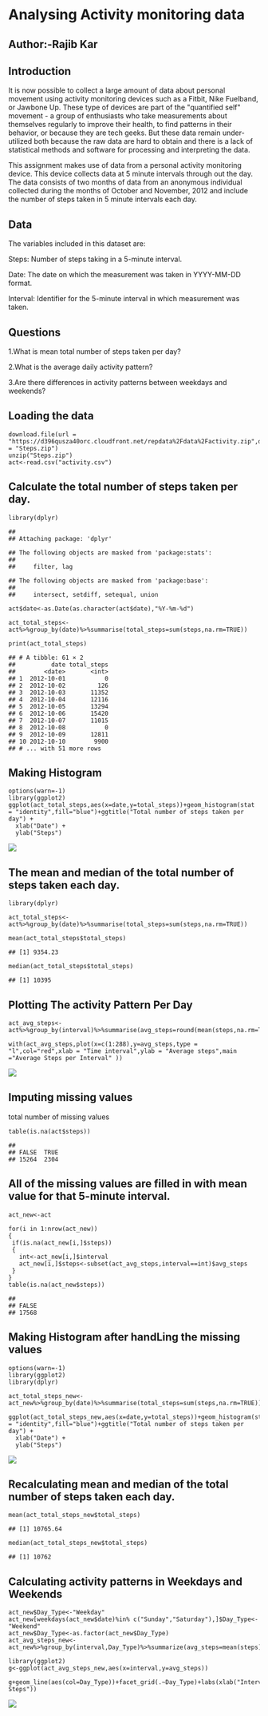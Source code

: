 Analysing Activity monitoring data
==================================

Author:-Rajib Kar
-----------------

Introduction
------------

It is now possible to collect a large amount of data about personal
movement using activity monitoring devices such as a Fitbit, Nike
Fuelband, or Jawbone Up. These type of devices are part of the
"quantified self" movement - a group of enthusiasts who take
measurements about themselves regularly to improve their health, to find
patterns in their behavior, or because they are tech geeks. But these
data remain under-utilized both because the raw data are hard to obtain
and there is a lack of statistical methods and software for processing
and interpreting the data.

This assignment makes use of data from a personal activity monitoring
device. This device collects data at 5 minute intervals through out the
day. The data consists of two months of data from an anonymous
individual collected during the months of October and November, 2012 and
include the number of steps taken in 5 minute intervals each day.

Data
----

The variables included in this dataset are:

Steps: Number of steps taking in a 5-minute interval.

Date: The date on which the measurement was taken in YYYY-MM-DD format.

Interval: Identifier for the 5-minute interval in which measurement was
taken.

Questions
---------

1.What is mean total number of steps taken per day?

2.What is the average daily activity pattern?

3.Are there differences in activity patterns between weekdays and
weekends?

Loading the data
----------------

    download.file(url = "https://d396qusza40orc.cloudfront.net/repdata%2Fdata%2Factivity.zip",destfile = "Steps.zip")
    unzip("Steps.zip")
    act<-read.csv("activity.csv")

Calculate the total number of steps taken per day.
--------------------------------------------------

    library(dplyr)

    ## 
    ## Attaching package: 'dplyr'

    ## The following objects are masked from 'package:stats':
    ## 
    ##     filter, lag

    ## The following objects are masked from 'package:base':
    ## 
    ##     intersect, setdiff, setequal, union

    act$date<-as.Date(as.character(act$date),"%Y-%m-%d")

    act_total_steps<-act%>%group_by(date)%>%summarise(total_steps=sum(steps,na.rm=TRUE))

    print(act_total_steps)

    ## # A tibble: 61 × 2
    ##          date total_steps
    ##        <date>       <int>
    ## 1  2012-10-01           0
    ## 2  2012-10-02         126
    ## 3  2012-10-03       11352
    ## 4  2012-10-04       12116
    ## 5  2012-10-05       13294
    ## 6  2012-10-06       15420
    ## 7  2012-10-07       11015
    ## 8  2012-10-08           0
    ## 9  2012-10-09       12811
    ## 10 2012-10-10        9900
    ## # ... with 51 more rows

Making Histogram
----------------

    options(warn=-1)
    library(ggplot2)
    ggplot(act_total_steps,aes(x=date,y=total_steps))+geom_histogram(stat = "identity",fill="blue")+ggtitle("Total number of steps taken per day") + 
      xlab("Date") + 
      ylab("Steps")

![](PA1_template_files/figure-markdown_strict/unnamed-chunk-2-1.png)

The mean and median of the total number of steps taken each day.
----------------------------------------------------------------

    library(dplyr)

    act_total_steps<-act%>%group_by(date)%>%summarise(total_steps=sum(steps,na.rm=TRUE))

    mean(act_total_steps$total_steps)

    ## [1] 9354.23

    median(act_total_steps$total_steps)

    ## [1] 10395

Plotting The activity Pattern Per Day
-------------------------------------

    act_avg_steps<-act%>%group_by(interval)%>%summarise(avg_steps=round(mean(steps,na.rm=TRUE)))

    with(act_avg_steps,plot(x=c(1:288),y=avg_steps,type = "l",col="red",xlab = "Time interval",ylab = "Average steps",main ="Average Steps per Interval" ))

![](PA1_template_files/figure-markdown_strict/unnamed-chunk-4-1.png)

Imputing missing values
-----------------------

total number of missing values

    table(is.na(act$steps))

    ## 
    ## FALSE  TRUE 
    ## 15264  2304

All of the missing values are filled in with mean value for that 5-minute interval.
-----------------------------------------------------------------------------------

    act_new<-act

    for(i in 1:nrow(act_new))
    {
     if(is.na(act_new[i,]$steps))
     {
       int<-act_new[i,]$interval
       act_new[i,]$steps<-subset(act_avg_steps,interval==int)$avg_steps
     }
    }
    table(is.na(act_new$steps))

    ## 
    ## FALSE 
    ## 17568

Making Histogram after handLing the missing values
--------------------------------------------------

    options(warn=-1)
    library(ggplot2)
    library(dplyr)

    act_total_steps_new<-act_new%>%group_by(date)%>%summarise(total_steps=sum(steps,na.rm=TRUE))

    ggplot(act_total_steps_new,aes(x=date,y=total_steps))+geom_histogram(stat = "identity",fill="blue")+ggtitle("Total number of steps taken per day") + 
      xlab("Date") + 
      ylab("Steps")

![](PA1_template_files/figure-markdown_strict/unnamed-chunk-7-1.png)

Recalculating mean and median of the total number of steps taken each day.
--------------------------------------------------------------------------

    mean(act_total_steps_new$total_steps)

    ## [1] 10765.64

    median(act_total_steps_new$total_steps)

    ## [1] 10762

Calculating activity patterns in Weekdays and Weekends
------------------------------------------------------

    act_new$Day_Type<-"Weekday"
    act_new[weekdays(act_new$date)%in% c("Sunday","Saturday"),]$Day_Type<-"Weekend"
    act_new$Day_Type<-as.factor(act_new$Day_Type)
    act_avg_steps_new<-act_new%>%group_by(interval,Day_Type)%>%summarize(avg_steps=mean(steps))

    library(ggplot2)
    g<-ggplot(act_avg_steps_new,aes(x=interval,y=avg_steps))

    g+geom_line(aes(col=Day_Type))+facet_grid(.~Day_Type)+labs(xlab("Interval"))+labs(ylab("Average Steps"))

![](PA1_template_files/figure-markdown_strict/unnamed-chunk-9-1.png)
